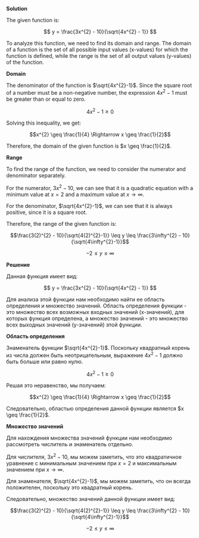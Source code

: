 

**Solution**

The given function is:

$$ y = \frac{3x^{2} - 10}{\sqrt{4x^{2} - 1}} $$

To analyze this function, we need to find its domain and range. The domain of a function is the set of all possible input values (x-values) for which the function is defined, while the range is the set of all output values (y-values) of the function.

**Domain**

The denominator of the function is $\sqrt{4x^{2}-1}$. Since the square root of a number must be a non-negative number, the expression $4x^{2}-1$ must be greater than or equal to zero.

$$4x^{2} - 1 \geq 0$$

Solving this inequality, we get: 

$$x^{2} \geq \frac{1}{4} \Rightarrow x \geq \frac{1}{2}$$

Therefore, the domain of the given function is $x \geq \frac{1}{2}$. 

**Range**

To find the range of the function, we need to consider the numerator and denominator separately. 

For the numerator, $3x^{2} - 10$, we can see that it is a quadratic equation with a minimum value at $x=2$ and a maximum value at $x \rightarrow \infty$.

For the denominator, $\sqrt{4x^{2}-1}$, we can see that it is always positive, since it is a square root.

Therefore, the range of the given function is:

$$\frac{3(2)^{2} - 10}{\sqrt{4(2)^{2}-1}} \leq y \leq \frac{3\infty^{2} - 10}{\sqrt{4\infty^{2}-1}}$$

$$-2 \leq y \leq \infty$$

**Решение**

Данная функция имеет вид:

$$ y = \frac{3x^{2} - 10}{\sqrt{4x^{2} - 1}} $$

Для анализа этой функции нам необходимо найти ее область определения и множество значений. Область определения функции - это множество всех возможных входных значений (x-значений), для которых функция определена, а множество значений - это множество всех выходных значений (y-значений) этой функции.

**Область определения**

Знаменатель функции $\sqrt{4x^{2}-1}$. Поскольку квадратный корень из числа должен быть неотрицательным, выражение $4x^{2}-1$ должно быть больше или равно нулю.

$$4x^{2} - 1 \geq 0$$

Решая это неравенство, мы получаем: 

$$x^{2} \geq \frac{1}{4} \Rightarrow x \geq \frac{1}{2}$$

Следовательно, областью определения данной функции является $x \geq \frac{1}{2}$.

**Множество значений**

Для нахождения множества значений функции нам необходимо рассмотреть числитель и знаменатель отдельно. 

Для числителя, $3x^{2} - 10$, мы можем заметить, что это квадратичное уравнение с минимальным значением при $x=2$ и максимальным значением при $x \rightarrow \infty$.

Для знаменателя, $\sqrt{4x^{2}-1}$, мы можем заметить, что он всегда положителен, поскольку это квадратный корень.

Следовательно, множество значений данной функции имеет вид:

$$\frac{3(2)^{2} - 10}{\sqrt{4(2)^{2}-1}} \leq y \leq \frac{3\infty^{2} - 10}{\sqrt{4\infty^{2}-1}}$$

$$-2 \leq y \leq \infty$$